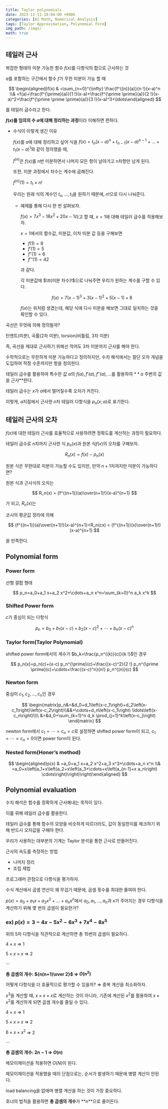 ```yaml
---
title: Taylor polynomials
date: 2023-11-11-18:04:00 +0900
categories: [AI Math, Numerical Analysis]
tags: [Taylor Approximation, Polynomial Form]
img_path: /imgs/
math: true
---
```


## **테일러 근사**

복잡한 형태의 미분 가능한 함수 $f(x)$를 다항식의 합으로 근사하는 것

$a$를 포함하는 구간에서 함수 $f$가 무한 미분이 가능 할 때

$$
\begin{aligned}f(x) & =\sum_{n=0}^{\infty} \frac{f^{(n)}(a)}{n !}(x-a)^n \\& =f(a)+\frac{f^{\prime}(a)}{1 !}(x-a)+\frac{f^{\prime \prime}(a)}{2 !}(x-a)^2+\frac{f^{\prime \prime \prime}(a)}{3 !}(x-a)^3+\ldots\end{aligned}
$$

를 테일러 급수라고 한다.

**$f(x)$를 임의의 수 $a$에 대해 정리하는 과정**이라 이해하면 편하다.

- 수식이 이렇게 생긴 이유
    
    $f(x)$를 $a$에 대해 정리하고 싶어 식을 $f(x) = t_n(x-a)^n + t_{n-1}(x-a)^{n-1 }+\dots + t_1(x-a)^1$와 같이 정의했을 때,
    
    $f^{(n)}$은 $f(x)$를 n번 미분하면서 나머지 모든 항이 날아가고 n차항만 남게 된다.
    
    또한, 미분 과정에서 차수는 계수에 곱해진다.
    
    $f^{(n)}(1) = t_1 \times n!$
    
    우리는 원래 식의 계수인 $t_n,...,t_1$을 원하기 때문에, $n!$으로 다시 나눠준다.
    
    - 예제를 통해 다시 한 번 살펴보자.
        
        $f(x) = 7x^3 - 18x^2 + 20x - 1$라고 할 때, $x=1$에 대해 테일러 급수를 적용해보자.
        
        $x=1$에서의 함수값, 미분값, 이차 미분 값 등을 구해보면
        
        - $f(1) = 8$
        - $f'(1) = 5$
        - $f''(1) = 6$
        - $f'''(1) = 42$
        
        과 같다.
        
        각 미분값에 $\tt(미분 차수)!$으로 나눠주면 우리가 원하는 계수를 구할 수 있다.
        
        $$
        f(x) = 7(x-1)^3 + 3(x-1)^2 + 5(x-1) + 8
        $$
        
        $f(x)$는 위처럼 생겼는데, 해당 식에 다시 미분을 해보면 그대로 일치하는 것을 확인할 수 있다.
        

곡선은 무엇에 의해 정의될까?

탄젠트(미분), 곡률(2차 미분), torsion(비틀림, 3차 미분)

즉, 곡선을 제대로 근사하기 위해선 적어도 3차 미분까지 근사를 해야 한다.

수학적으로는 무한하게 미분 가능하다고 정의하지만, 수치 해석에서는 절단 오차 개념을 도입하여 적정 수준까지만 항을 정의한다.

테일러 급수를 활용하여 특수한 값 $a$의 $f(a), f'(a), f''(a), \dots$를 활용하여 $**a$ 주변의 값을 근사**한다.

테일러 급수는 $x$가 $a$에서 멀어질수록 오차가 커진다.

이렇게, $a$지점에서 근사한 $n$차 테일러 다항식을 $p_n(x ; a)$로 표기한다.

## 테일러 근사의 오차

$f(x)$에 대한 테일러 근사를 효율적으로 사용하려면 정확도를 계산하는 과정이 필요하다.

테일러 급수로 $n$차까지 근사한 식 $p_n(x)$과 원본 식$f(x)$의 오차를 구해보자.

$$
R_n(x) = f(x) - p_n(x)
$$

원본 식은 무한대로 미분이 가능할 수도 있지만, 만약 $n+1$차까지만 미분이 가능하다면?

원본 식과 근사식의 오차는 

$$
R_n(x) = {f^{(n+1)}(a)\over(n+1)!}(x-a)^{n+1}
$$

가 되고, $R_n(x)$는 

코시의 평균값 정리에 의해

$$
{f^{(n+1)}(a)\over(n+1)!}(x-a)^{n+1}<R_n(cx) < {f^{(n+1)}(x)\over(n+1)!}(x-a)^{n+1}
$$

을 만족한다.

## Polynomial form

### **Power form**

선형 결합 형태

$$
p_n=a_0+a_1 x+a_2 x^2+\cdots+a_n x^n=\sum_{k=0}^n a_k x^k
$$

### Shifted Power form

$c$가 중심이 되는 다항식

$$
p_n=b_0+b_1(x-c)+b_2(x-c)^2+\cdots+b_n(x-c)^n
$$

### Taylor form(Taylor Polynomial)

shifted power form에서의 계수가 $b_k=\frac{p_n^{(k)}(c)}{k !}$인 경우

$$
p_n(x)=p_n(c)+(x-c) p_n^{\prime}(c)+\frac{(x-c)^2}{2 !} p_n^{\prime \prime}(c)+\cdots+\frac{(x-c)^n}{n!} p_n^{(n)}(c)
$$

### Newton form

중심이 $c_1,c_2,...,c_n$인 경우

$$
\begin{matrix}p_n&=&d_0+d_1\left(x-c_1\right)+d_2\left(x-c_1\right)\left(x-c_2\right)\\&&+\cdots+d_n\left(x-c_1\right) \ldots\left(x-c_n\right)\\\\
&=&d_0+\sum_{k=1}^n d_k \prod_{j=1}^k\left(x-c_j\right)
\end{matrix}
$$

newton form에서 $c_1=\cdots=c_n=c$로 설정하면 shifted power form이 되고, $c_1=\cdots=c_n=0$이면 power form이 된다.

### Nested form(Honer’s method)

$$
\begin{aligned}p(x) & =a_0+a_1 x+a_2 x^2+a_3 x^3+\cdots+a_n x^n \\& =a_0+x\left(a_1+x\left(a_2+x\left(a_3+\cdots+x\left(a_{n-1}+x a_n\right) \cdots\right)\right)\right)\end{aligned}
$$

## Polynomial evaluation

수치 해석은 함수를 정확하게 근사해내는 목적이 있다.

이를 위해 테일러 급수를 활용한다.

테일러 급수를 통해 함수의 모양을 비슷하게 따르더라도, 값이 동일한지를 체크하기 위해 반드시 오차값을 구해야 한다.

우리가 사용하는 대부분의 기계는 Taylor 분석을 통한 근사로 만들어진다.

근사의 속도를 측정하는 방법

- 나머지 정리
- 조립 제법

프로그래머 관점으로 다항식을 평가하자.

수식 계산에서 곱셈 연산이 꽤 무겁기 때문에, 곱셈 횟수를 최대한 줄여야 한다.

$p(x) = a_0 + a_1x + a_2x^2 + ... + a_nx^n$에서 $a_0,a_1,...,a_n$과 $x$가 주어지는 경우 다항식을 계산하기 위해 몇 번의 곱셈이 필요한가?

### ex) $p(x) = 3 - 4x -5x^2 - 6x^3 + 7x^4 - 8x^5$

위의 5차 다항식을 직관적으로 계산하면 총 15번의 곱셈이 필요하다.

$4\times x$ ⇒ 1

$5\times x\times x$ ⇒ 2

$\cdots$

**총 곱셈의 개수: ${n(n+1)\over 2}$ ⇒ $O(n^2)$**

어떻게 다항식을 더 효율적으로 평가할 수 있을까? ⇒ 중복 계산을 최소화하자.

$x^3$을 계산할 때, $x\times x\times x$로 계산하는 것이 아니라, 기존에 계산된 $x^2$를 활용하여 $x\times x^2$를 계산하게 되면 곱셈 개수를 줄일 수 있다.

$4 \times x$ ⇒ 1

$5\times x\times x$ ⇒ 2

$6 \times x \times x^2$ ⇒ 2

$\cdots$

**총 곱셈의 개수: $2n -1$ ⇒ $O(n)$**

메모이제이션을 적용하면 $O(N)$이 된다.

메모이제이션을 적용했을 때의 단점으로는, 순서가 발생하기 때문에 병렬 계산이 안된다.

load balancing을 없애며 병렬 계산을 하는 것이 가장 중요하다.

호너의 법칙을 활용하면 **총 곱셈의 개수**가 **$n$**으로 줄어든다.